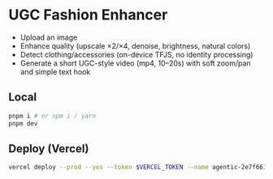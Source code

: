 # UGC Fashion Enhancer

- Upload an image
- Enhance quality (upscale ×2/×4, denoise, brightness, natural colors)
- Detect clothing/accessories (on-device TFJS, no identity processing)
- Generate a short UGC-style video (mp4, 10–20s) with soft zoom/pan and simple text hook

## Local

```bash
pnpm i # or npm i / yarn
pnpm dev
```

## Deploy (Vercel)

```bash
vercel deploy --prod --yes --token $VERCEL_TOKEN --name agentic-2e7f661c
```
